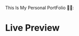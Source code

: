This Is My Personal PortFolio 🩷✨:   
<h1>Live Preview</h1> 
<h2><a href="vaninarwaniportfolio.netlify.app"></a></h2>
